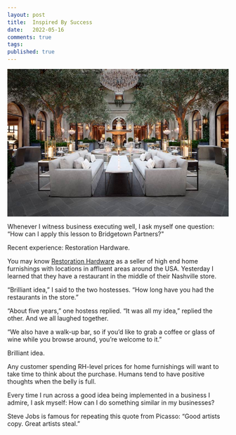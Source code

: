 ```yaml
---
layout: post
title:  Inspired By Success
date:   2022-05-16
comments: true
tags: 
published: true
---
```

<img src="/images/restoration_hardware_restaurant_nashville.jpg" align="center" width="600" padding="10" alt="Restoration Hardware in Nashville, TN" title="Restoration Hardware in Nashville, TN" />

Whenever I witness business executing well, I ask myself one question: “How can I apply this lesson to Bridgetown Partners?" 

Recent experience: Restoration Hardware. 

<!--more-->

You may know [Restoration Hardware](https://rh.com) as a seller of high end home furnishings with locations in affluent areas around the USA. Yesterday I learned that they have a restaurant in the middle of their Nashville store. 

“Brilliant idea,” I said to the two hostesses. “How long have you had the restaurants in the store.”

“About five years,” one hostess replied. “It was all my idea,” replied the other. And we all laughed together. 

“We also have a walk-up bar, so if you’d like to grab a coffee or glass of wine while you browse around, you’re welcome to it.” 

Brilliant idea. 

Any customer spending RH-level prices for home furnishings will want to take time to think about the purchase. Humans tend to have positive thoughts when the belly is full. 

Every time I run across a good idea being implemented in a business I admire, I ask myself: How can I do something similar in my businesses?

Steve Jobs is famous for repeating this quote from Picasso: “Good artists copy. Great artists steal.”